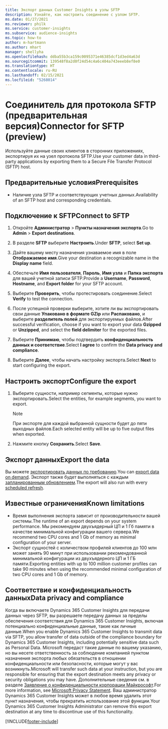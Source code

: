 ```yaml
---
title: Экспорт данных Customer Insights в узлы SFTP
description: Узнайте, как настроить соединение с узлом SFTP.
ms.date: 01/27/2021
ms.reviewer: philk
ms.service: customer-insights
ms.subservice: audience-insights
ms.topic: how-to
author: m-hartmann
ms.author: mhart
manager: shellyha
ms.openlocfilehash: ddba55b3ca159c0095371e46385dcf1d3ed4a63d
ms.sourcegitcommit: 139548f8a2d0f24d54c4a6c404a743eeeb8ef8e0
ms.translationtype: HT
ms.contentlocale: ru-RU
ms.lasthandoff: 02/15/2021
ms.locfileid: "5268014"
---
```

# <a name="connector-for-sftp-preview"></a><span data-ttu-id="13957-103">Соединитель для протокола SFTP (предварительная версия)</span><span class="sxs-lookup"><span data-stu-id="13957-103">Connector for SFTP (preview)</span></span>

<span data-ttu-id="13957-104">Используйте данные своих клиентов в сторонних приложениях, экспортируя их на узел протокола SFTP.</span><span class="sxs-lookup"><span data-stu-id="13957-104">Use your customer data in third-party applications by exporting them to a Secure File Transfer Protocol (SFTP) host.</span></span>

## <a name="prerequisites"></a><span data-ttu-id="13957-105">Предварительные условия</span><span class="sxs-lookup"><span data-stu-id="13957-105">Prerequisites</span></span>

- <span data-ttu-id="13957-106">Наличие узла SFTP и соответствующих учетных данных.</span><span class="sxs-lookup"><span data-stu-id="13957-106">Availability of an SFTP host and corresponding credentials.</span></span>

## <a name="connect-to-sftp"></a><span data-ttu-id="13957-107">Подключение к SFTP</span><span class="sxs-lookup"><span data-stu-id="13957-107">Connect to SFTP</span></span>

1. <span data-ttu-id="13957-108">Откройте **Администратор** > **Пункты назначения экспорта**.</span><span class="sxs-lookup"><span data-stu-id="13957-108">Go to **Admin** > **Export destinations**.</span></span>

1. <span data-ttu-id="13957-109">В разделе **SFTP** выберите **Настроить**.</span><span class="sxs-lookup"><span data-stu-id="13957-109">Under **SFTP**, select **Set up**.</span></span>

1. <span data-ttu-id="13957-110">Дайте вашему месту назначения узнаваемое имя в поле **Отображаемое имя**.</span><span class="sxs-lookup"><span data-stu-id="13957-110">Give your destination a recognizable name in the **Display name** field.</span></span>

1. <span data-ttu-id="13957-111">Обеспечьте **Имя пользователя**, **Пароль**, **Имя узла** и **Папка экспорта** для вашей учетной записи SFTP.</span><span class="sxs-lookup"><span data-stu-id="13957-111">Provide a **Username**, **Password**, **Hostname**, and **Export folder** for your SFTP account.</span></span>

1. <span data-ttu-id="13957-112">Выберите **Проверить**, чтобы протестировать соединение.</span><span class="sxs-lookup"><span data-stu-id="13957-112">Select **Verify** to test the connection.</span></span>

1. <span data-ttu-id="13957-113">После успешной проверки выберите, хотите ли вы экспортировать свои данные **Упаковано в формате GZip** или **Распаковано**, и выберите **разделитель полей** для экспортируемых файлов.</span><span class="sxs-lookup"><span data-stu-id="13957-113">After successful verification, choose if you want to export your data **Gzipped** or **Unzipped**, and select the **field delimiter** for the exported files.</span></span>

1. <span data-ttu-id="13957-114">Выберите **Принимаю**, чтобы подтвердить **конфиденциальность данных и соответствие**.</span><span class="sxs-lookup"><span data-stu-id="13957-114">Select **I agree** to confirm the **Data privacy and compliance**.</span></span>

1. <span data-ttu-id="13957-115">Выберите **Далее**, чтобы начать настройку экспорта.</span><span class="sxs-lookup"><span data-stu-id="13957-115">Select **Next** to start configuring the export.</span></span>

## <a name="configure-the-export"></a><span data-ttu-id="13957-116">Настроить экспорт</span><span class="sxs-lookup"><span data-stu-id="13957-116">Configure the export</span></span>

1. <span data-ttu-id="13957-117">Выберите сущности, например сегменты, которые нужно экспортировать.</span><span class="sxs-lookup"><span data-stu-id="13957-117">Select the entities, for example segments, you want to export.</span></span>

   > [!NOTE]
   > <span data-ttu-id="13957-118">При экспорте для каждой выбранной сущности будет до пяти выходных файлов.</span><span class="sxs-lookup"><span data-stu-id="13957-118">Each selected entity will be up to five output files when exported.</span></span> 

1. <span data-ttu-id="13957-119">Нажмите кнопку **Сохранить**.</span><span class="sxs-lookup"><span data-stu-id="13957-119">Select **Save**.</span></span>

## <a name="export-the-data"></a><span data-ttu-id="13957-120">Экспорт данных</span><span class="sxs-lookup"><span data-stu-id="13957-120">Export the data</span></span>

<span data-ttu-id="13957-121">Вы можете [экспортировать данных по требованию](export-destinations.md).</span><span class="sxs-lookup"><span data-stu-id="13957-121">You can [export data on demand](export-destinations.md).</span></span> <span data-ttu-id="13957-122">Экспорт также будет выполняться с каждым [запланированным обновлением](system.md#schedule-tab).</span><span class="sxs-lookup"><span data-stu-id="13957-122">The export will also run with every [scheduled refresh](system.md#schedule-tab).</span></span>

## <a name="known-limitations"></a><span data-ttu-id="13957-123">Известные ограничения</span><span class="sxs-lookup"><span data-stu-id="13957-123">Known limitations</span></span>

- <span data-ttu-id="13957-124">Время выполнения экспорта зависит от производительности вашей системы.</span><span class="sxs-lookup"><span data-stu-id="13957-124">The runtime of an export depends on your system performance.</span></span> <span data-ttu-id="13957-125">Мы рекомендуем двухъядерный ЦП и 1 Гб памяти в качестве минимальной конфигурации вашего сервера.</span><span class="sxs-lookup"><span data-stu-id="13957-125">We recommend two CPU cores and 1 Gb of memory as minimal configuration of your server.</span></span> 
- <span data-ttu-id="13957-126">Экспорт сущностей с количеством профилей клиентов до 100 млн может занять 90 минут при использовании рекомендованной минимальной конфигурации из двухъядерного ЦП и 1 ГБ памяти.</span><span class="sxs-lookup"><span data-stu-id="13957-126">Exporting entities with up to 100 million customer profiles can take 90 minutes when using the recommended minimal configuration of two CPU cores and 1 Gb of memory.</span></span> 

## <a name="data-privacy-and-compliance"></a><span data-ttu-id="13957-127">Соответствие и конфиденциальность данных</span><span class="sxs-lookup"><span data-stu-id="13957-127">Data privacy and compliance</span></span>

<span data-ttu-id="13957-128">Когда вы включаете Dynamics 365 Customer Insights для передачи данных через SFTP, вы разрешаете передачу данных за пределы обеспечения соответствия для Dynamics 365 Customer Insights, включая потенциально конфиденциальные данные, такие как личные данные.</span><span class="sxs-lookup"><span data-stu-id="13957-128">When you enable Dynamics 365 Customer Insights to transmit data via SFTP, you allow transfer of data outside of the compliance boundary for Dynamics 365 Customer Insights, including potentially sensitive data such as Personal Data.</span></span> <span data-ttu-id="13957-129">Microsoft передаст такие данные по вашему указанию, но вы несете ответственность за соблюдение компанией пунктом назначения экспорта любых обязательств в отношении конфиденциальности или безопасности, которые могут у вас возникнуть.</span><span class="sxs-lookup"><span data-stu-id="13957-129">Microsoft will transfer such data at your instruction, but you are responsible for ensuring that the export destination meets any privacy or security obligations you may have.</span></span> <span data-ttu-id="13957-130">Дополнительные сведения см. в разделе [Заявление о конфиденциальности корпорации Майкрософт](https://go.microsoft.com/fwlink/?linkid=396732).</span><span class="sxs-lookup"><span data-stu-id="13957-130">For more information, see [Microsoft Privacy Statement](https://go.microsoft.com/fwlink/?linkid=396732).</span></span>
<span data-ttu-id="13957-131">Ваш администратор Dynamics 365 Customer Insights может в любое время удалить этот пункт назначения, чтобы прекратить использование этой функции.</span><span class="sxs-lookup"><span data-stu-id="13957-131">Your Dynamics 365 Customer Insights Administrator can remove this export destination at any time to discontinue use of this functionality.</span></span>


[!INCLUDE[footer-include](../includes/footer-banner.md)]